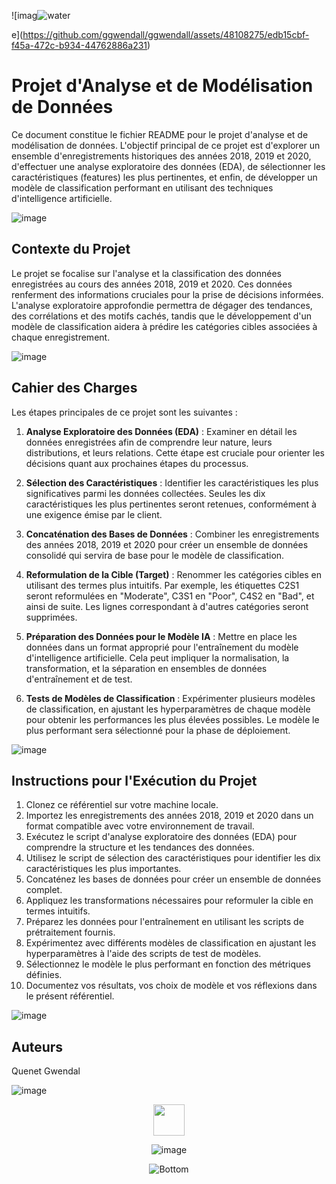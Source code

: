 ![imag![water](https://github.com/ggwendall/Pred_Eau/assets/48108275/2131a633-1514-4451-930f-c5377bd65e9e)

e](https://github.com/ggwendall/ggwendall/assets/48108275/edb15cbf-f45a-472c-b934-44762886a231)

# Projet d'Analyse et de Modélisation de Données

Ce document constitue le fichier README pour le projet d'analyse et de modélisation de données. L'objectif principal de ce projet est d'explorer un ensemble d'enregistrements historiques des années 2018, 2019 et 2020, d'effectuer une analyse exploratoire des données (EDA), de sélectionner les caractéristiques (features) les plus pertinentes, et enfin, de développer un modèle de classification performant en utilisant des techniques d'intelligence artificielle.


![image](https://github.com/ggwendall/ggwendall/assets/48108275/edb15cbf-f45a-472c-b934-44762886a231)

## Contexte du Projet

Le projet se focalise sur l'analyse et la classification des données enregistrées au cours des années 2018, 2019 et 2020. Ces données renferment des informations cruciales pour la prise de décisions informées. L'analyse exploratoire approfondie permettra de dégager des tendances, des corrélations et des motifs cachés, tandis que le développement d'un modèle de classification aidera à prédire les catégories cibles associées à chaque enregistrement.

![image](https://github.com/ggwendall/ggwendall/assets/48108275/edb15cbf-f45a-472c-b934-44762886a231)

## Cahier des Charges

Les étapes principales de ce projet sont les suivantes :

1. **Analyse Exploratoire des Données (EDA)** : Examiner en détail les données enregistrées afin de comprendre leur nature, leurs distributions, et leurs relations. Cette étape est cruciale pour orienter les décisions quant aux prochaines étapes du processus.

2. **Sélection des Caractéristiques** : Identifier les caractéristiques les plus significatives parmi les données collectées. Seules les dix caractéristiques les plus pertinentes seront retenues, conformément à une exigence émise par le client.

3. **Concaténation des Bases de Données** : Combiner les enregistrements des années 2018, 2019 et 2020 pour créer un ensemble de données consolidé qui servira de base pour le modèle de classification.

4. **Reformulation de la Cible (Target)** : Renommer les catégories cibles en utilisant des termes plus intuitifs. Par exemple, les étiquettes C2S1 seront reformulées en "Moderate", C3S1 en "Poor", C4S2 en "Bad", et ainsi de suite. Les lignes correspondant à d'autres catégories seront supprimées.

5. **Préparation des Données pour le Modèle IA** : Mettre en place les données dans un format approprié pour l'entraînement du modèle d'intelligence artificielle. Cela peut impliquer la normalisation, la transformation, et la séparation en ensembles de données d'entraînement et de test.

6. **Tests de Modèles de Classification** : Expérimenter plusieurs modèles de classification, en ajustant les hyperparamètres de chaque modèle pour obtenir les performances les plus élevées possibles. Le modèle le plus performant sera sélectionné pour la phase de déploiement.

![image](https://github.com/ggwendall/ggwendall/assets/48108275/edb15cbf-f45a-472c-b934-44762886a231)

## Instructions pour l'Exécution du Projet

1. Clonez ce référentiel sur votre machine locale.
2. Importez les enregistrements des années 2018, 2019 et 2020 dans un format compatible avec votre environnement de travail.
3. Exécutez le script d'analyse exploratoire des données (EDA) pour comprendre la structure et les tendances des données.
4. Utilisez le script de sélection des caractéristiques pour identifier les dix caractéristiques les plus importantes.
5. Concaténez les bases de données pour créer un ensemble de données complet.
6. Appliquez les transformations nécessaires pour reformuler la cible en termes intuitifs.
7. Préparez les données pour l'entraînement en utilisant les scripts de prétraitement fournis.
8. Expérimentez avec différents modèles de classification en ajustant les hyperparamètres à l'aide des scripts de test de modèles.
9. Sélectionnez le modèle le plus performant en fonction des métriques définies.
10. Documentez vos résultats, vos choix de modèle et vos réflexions dans le présent référentiel.

![image](https://github.com/ggwendall/ggwendall/assets/48108275/edb15cbf-f45a-472c-b934-44762886a231)

## Auteurs
Quenet Gwendal

![image](https://github.com/ggwendall/ggwendall/assets/48108275/edb15cbf-f45a-472c-b934-44762886a231)

<div align=center>

<img src="https://media.giphy.com/media/VgCDAzcKvsR6OM0uWg/giphy.gif" width="50"> 


![image](https://github.com/ggwendall/ggwendall/assets/48108275/edb15cbf-f45a-472c-b934-44762886a231)

![Bottom](https://github.com/ggwendall/ggwendall/assets/48108275/1f58de6a-f411-45fd-86a6-e9aa673332e6)
